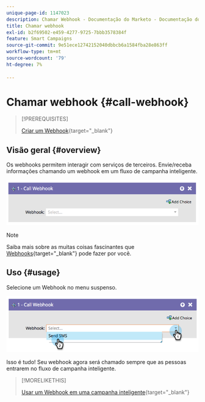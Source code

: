 ```yaml
---
unique-page-id: 1147023
description: Chamar Webhook - Documentação do Marketo - Documentação do produto
title: Chamar webhook
exl-id: b2f69502-e459-4277-9725-7bbb3578384f
feature: Smart Campaigns
source-git-commit: 9e51ece12742152040dbbcb6a1584fba28e863ff
workflow-type: tm+mt
source-wordcount: '79'
ht-degree: 7%

---
```


# Chamar webhook {#call-webhook}

>[!PREREQUISITES]
>
>[Criar um Webhook](/help/marketo/product-docs/administration/additional-integrations/create-a-webhook.md){target="_blank"}

## Visão geral {#overview}

Os webhooks permitem interagir com serviços de terceiros. Envie/receba informações chamando um webhook em um fluxo de campanha inteligente.

![](assets/image2014-9-22-15-3a4-3a7.png)

>[!NOTE]
>
>Saiba mais sobre as muitas coisas fascinantes que [Webhooks](https://developers.marketo.com/documentation/webhooks/){target="_blank"} pode fazer por você.

## Uso {#usage}

Selecione um Webhook no menu suspenso.

![](assets/image2014-9-22-15-3a4-3a25.png)

Isso é tudo! Seu webhook agora será chamado sempre que as pessoas entrarem no fluxo de campanha inteligente.

>[!MORELIKETHIS]
>
>[Usar um Webhook em uma campanha inteligente](/help/marketo/product-docs/core-marketo-concepts/smart-campaigns/flow-actions/use-a-webhook-in-a-smart-campaign.md){target="_blank"}
